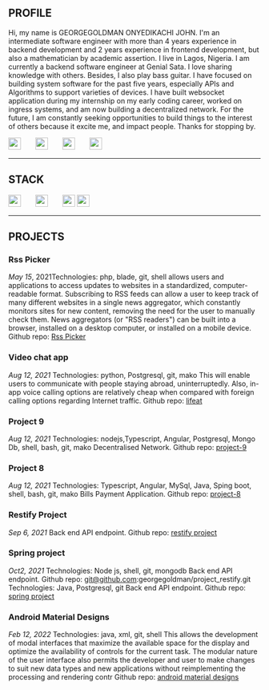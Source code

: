 ## PROFILE
Hi, my name is GEORGEGOLDMAN ONYEDIKACHI JOHN. I'm an intermediate software engineer with more than 4 years experience in backend development and 2 years experience in frontend development, but also a mathematician by academic assertion. I live in Lagos, Nigeria. I am currently a backend software engineer at Genial Sata. I love sharing knowledge with others. Besides, I also play bass guitar. I have focused on building system software for the past five years, especially APIs and Algorithms to support varieties of devices. I have built websocket application during my internship on my early coding career, worked on ingress systems, and am now building a decentralized network. For the future, I am constantly seeking opportunities to build things to the interest of others because it excite me, and impact people. Thanks for stopping by.

<a href="mailto:georgegoldmanjohn.o@gmail.com" style="margin-right: 5%;"><img src="https://raw.githubusercontent.com/georgegoldman/Font-Awesome/28e297f07af26f148c15e6cbbd12cea3027371d3/svgs/regular/envelope.svg" width="25" height="24"></a>  <a href="https://www.linkedin.com/in/georgegoldman-john-187428b9/" target="_blank" style="margin-right: 5%;"><img src="https://raw.githubusercontent.com/FortAwesome/Font-Awesome/28e297f07af26f148c15e6cbbd12cea3027371d3/svgs/brands/linkedin.svg" width="25" height="24"></a>   <a href="https://twitter.com/mrgeorgegoldman" target="_blank" style="margin-right: 5%;"><img src="https://raw.githubusercontent.com/FortAwesome/Font-Awesome/28e297f07af26f148c15e6cbbd12cea3027371d3/svgs/brands/twitter.svg" width="25" height="24"></a> <a href="https://www.instagram.com/mrgeorgegoldman/" target="_blank" style="margin-right: 5%;"><img src="https://raw.githubusercontent.com/georgegoldman/Font-Awesome/28e297f07af26f148c15e6cbbd12cea3027371d3/svgs/brands/instagram.svg" width="25" height="24"></a>

<hr />

## STACK

<a href="https://en.wikipedia.org/wiki/Python_(programming_language)" target="_blank" style="margin-right: 5%;"><img src="https://raw.githubusercontent.com/georgegoldman/Font-Awesome/28e297f07af26f148c15e6cbbd12cea3027371d3/svgs/brands/python.svg" width="25" height="24"></a> <a href="https://en.wikipedia.org/wiki/PHP" target="_blank" style="margin-right: 5%;"><img src="https://raw.githubusercontent.com/georgegoldman/Font-Awesome/28e297f07af26f148c15e6cbbd12cea3027371d3/svgs/brands/php.svg" width="25" height="24"></a> <a href="https://en.wikipedia.org/wiki/Node.js" target="_blank" style="margin-right" target="_blank" style="margin-right: 5%;"><img src="https://raw.githubusercontent.com/georgegoldman/Font-Awesome/28e297f07af26f148c15e6cbbd12cea3027371d3/svgs/brands/js.svg" width="25" height="24"></a>
<a href="https://en.wikipedia.org/wiki/Java_(programming_language)" target="_blank" style="margin-right" target="_blank" style="margin-right: 5%;"><img src="https://raw.githubusercontent.com/georgegoldman/Font-Awesome/28e297f07af26f148c15e6cbbd12cea3027371d3/svgs/brands/java.svg" width="25" height="24"></a>
<hr />

## PROJECTS
### **Rss Picker**
_May 15_, 2021Technologies: php, blade, git, shell
allows users and applications to access updates to websites in a standardized, computer-readable
format. Subscribing to RSS feeds can allow a user to keep track of many different websites in a single
news aggregator, which constantly monitors sites for new content, removing the need for the user to
manually check them. News aggregators (or "RSS readers") can be built into a browser, installed on a
desktop computer, or installed on a mobile device.
Github repo: <a href="https://git@github.com/georgegoldman/rsspicker" target="_blank">Rss Picker</a>

### **Video chat app**
_Aug 12, 2021_
Technologies: python, Postgresql, git, mako
This will enable users to communicate with people staying abroad, uninterruptedly. Also, in-app
voice calling options are relatively cheap when compared with foreign calling options regarding
Internet traffic.
Github repo: <a href="git@github.com:georgegoldman/lifeat" target="_blank">lifeat</a>

### **Project 9**
_Aug 12, 2021_
Technologies: nodejs,Typescript, Angular, Postgresql, Mongo Db, shell, bash, git, mako
Decentralised Network.
Github repo: <a href="https://github.com/georgegoldman/project-9" target="_blank">project-9</a>

### **Project 8**
_Aug 12, 2021_
Technologies: Typescript, Angular, MySql, Java, Sping boot,  shell, bash, git, mako
Bills Payment Application.
Github repo: <a href="https://github.com/georgegoldman/project-8" target="_blank">project-8</a>

### **Restify Project**
_Sep 6, 2021_
Back end API endpoint.
Github repo: <a href="https://github.com/georgegoldman/project_restify/" target="_blank">restify project</a>

### **Spring project**
_Oct2, 2021_
Technologies: Node js, shell, git, mongodb
Back end API endpoint.
Github repo: git@github.com:georgegoldman/project_restify.git
Technologies: Java, Postgresql, git
Back end API endpoint.
Github repo: <a href="https://github.com/georgegoldman/spring-project" target="_blank">spring project</a>

### **Android Material Designs**
_Feb 12, 2022_
Technologies: java, xml, git, shell
This allows the development of modal interfaces that maximize the available space for the display
and optimize the availability of controls for the current task. The modular nature of the user
interface also permits the developer and user to make changes to suit new data types and new
applications without reimplementing the processing and rendering contr
Github repo: <a href="https://github.com/georgegoldman/andriodmaterial101" target="_blank">android material designs</a>

